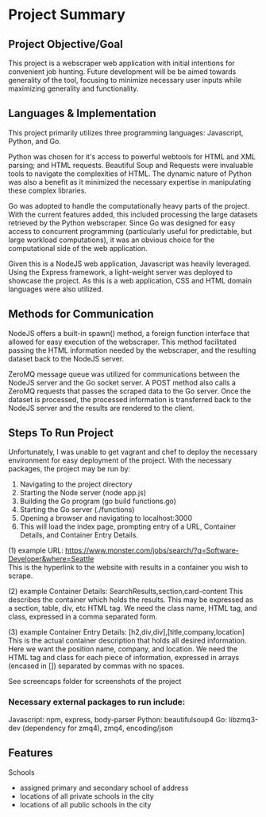 # Project Summary

## Project Objective/Goal

This project is a webscraper web application with initial intentions for convenient job hunting. Future development will be be aimed towards generality of the tool, focusing to minimize necessary user inputs while maximizing generality and functionality.

## Languages & Implementation

This project primarily utilizes three programming languages: Javascript, Python, and Go.

Python was chosen for it's access to powerful webtools for HTML and XML parsing; and HTML requests. Beautiful Soup and Requests were invaluable tools to navigate the complexities of HTML. The dynamic nature of Python was also a benefit as it minimized the necessary expertise in manipulating these complex libraries.

Go was adopted to handle the computationally heavy parts of the project. With the current features added, this included processing the large datasets retrieved by the Python webscraper. Since Go was designed for easy access to concurrent programming (particularly useful for predictable, but large workload computations), it was an obvious choice for the computational side of the web application.   

Given this is a NodeJS web application, Javascript was heavily leveraged. Using the Express framework, a light-weight server was deployed to showcase the project. As this is a web application, CSS and HTML domain languages were also utilized.

## Methods for Communication

NodeJS offers a built-in spawn() method, a foreign function interface that allowed for easy execution of the webscraper. This method facilitated passing the HTML information needed by the webscraper, and the resulting dataset back to the NodeJS server.

ZeroMQ message queue was utilized for communications between the NodeJS server and the Go socket server. A POST method also calls a ZeroMQ requests that passes the scraped data to the Go server. Once the dataset is processed, the processed information is transferred back to the NodeJS server and the results are rendered to the client.


## Steps To Run Project

Unfortunately, I was unable to get vagrant and chef to deploy the necessary environment for easy deployment of the project. With the necessary packages, the project may be run by:
1. Navigating to the project directory
2. Starting the Node server (node app.js)
3. Building the Go program (go build functions.go)
4. Starting the Go server (./functions)
5. Opening a browser and navigating to localhost:3000
6. This will load the index page, prompting entry of a URL, Container Details, and Container Entry Details.

(1) example URL: https://www.monster.com/jobs/search/?q=Software-Developer&where=Seattle	
This is the hyperlink to the website with results in a container you wish to scrape.

(2) example Container Details: SearchResults,section,card-content
This describes the container which holds the results. This may be expressed as a section, table, div, etc HTML tag. We need the class name, HTML tag, and class, expressed in a comma separated form. 

(3) example Container Entry Details: [h2,div,div],[title,company,location]
This is the actual container description that holds all desired information. Here we want the position name, company, and location. We need the HTML tag and class for each piece of information, expressed in arrays (encased in []) separated by commas with no spaces.

See screencaps folder for screenshots of the project

### Necessary external packages to run include:
Javascript: npm, express, body-parser
Python: beautifulsoup4
Go: libzmq3-dev (dependency for zmq4), zmq4, encoding/json

## 

## Features
Schools
- assigned primary and secondary school of address
- locations of all private schools in the city
- locations of all public schools in the city
